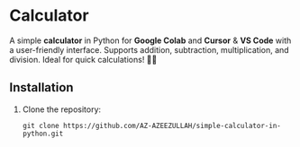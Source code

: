 # Calculator

A simple **calculator** in Python for **Google Colab** and **Cursor** & **VS Code** with a user-friendly interface. Supports addition, subtraction, multiplication, and division. Ideal for quick calculations!
 🔢✨


 ## Installation

1. Clone the repository:
    ```
    git clone https://github.com/AZ-AZEEZULLAH/simple-calculator-in-python.git
    ```